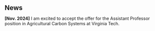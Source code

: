 <h1 id="news"></h1>

<h2 style="margin: 80px 0px 10px;">News</h2>

<ul style="padding-left: 0; list-style-type: none;">

  <li style="margin-left: 0;"><strong>[Nov. 2024]</strong> I am excited to accept the offer for the Assistant Professor position in Agricultural Carbon Systems at Virginia Tech.</li>

</ul>
